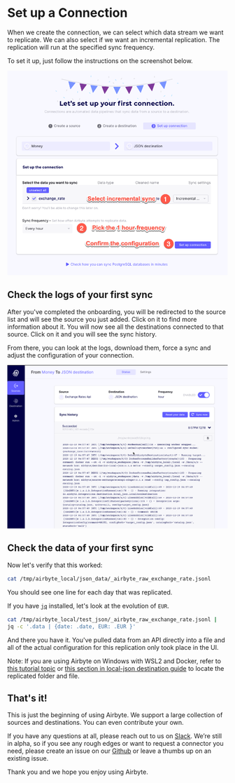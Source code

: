 # Set up a Connection

When we create the connection, we can select which data stream we want to replicate. We can also select if we want an incremental replication. The replication will run at the specified sync frequency.

To set it up, just follow the instructions on the screenshot below.

![](../.gitbook/assets/demo_connection.png)

## Check the logs of your first sync

After you've completed the onboarding, you will be redirected to the source list and will see the source you just added. Click on it to find more information about it. You will now see all the destinations connected to that source. Click on it and you will see the sync history.

From there, you can look at the logs, download them, force a sync and adjust the configuration of your connection.

![](../.gitbook/assets/demo_history.png)

## Check the data of your first sync

Now let's verify that this worked:

```bash
cat /tmp/airbyte_local/json_data/_airbyte_raw_exchange_rate.jsonl
```

You should see one line for each day that was replicated.

If you have [`jq`](https://stedolan.github.io/jq/) installed, let's look at the evolution of `EUR`.

```bash
cat /tmp/airbyte_local/test_json/_airbyte_raw_exchange_rate.jsonl | 
jq -c '.data | {date: .date, EUR: .EUR }'
```

And there you have it. You've pulled data from an API directly into a file and all of the actual configuration for this replication only took place in the UI.

Note: If you are using Airbyte on Windows with WSL2 and Docker, refer to [this tutorial topic](../tutorials/locating-files-local-destination.md) or [this section in local-json destination guide](../integrations/destinations/local-json.md#access-replicated-data-files) to locate the replicated folder and file.
 
## That's it!

This is just the beginning of using Airbyte. We support a large collection of sources and destinations. You can even contribute your own.

If you have any questions at all, please reach out to us on [Slack](https://slack.airbyte.io/). We’re still in alpha, so if you see any rough edges or want to request a connector you need, please create an issue on our [Github](https://github.com/airbytehq/airbyte) or leave a thumbs up on an existing issue.

Thank you and we hope you enjoy using Airbyte.

